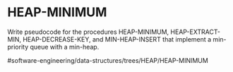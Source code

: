 # HEAP-MINIMUM
Write pseudocode for the procedures HEAP-MINIMUM, HEAP-EXTRACT-MIN, HEAP-DECREASE-KEY, and MIN-HEAP-INSERT that implement a min-priority queue with a min-heap.

#software-engineering/data-structures/trees/HEAP/HEAP-MINIMUM
